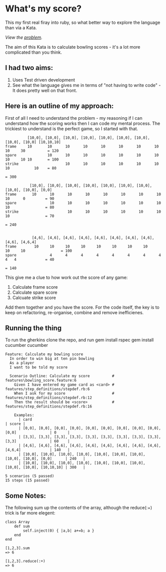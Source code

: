 What's my score?
================

This my first real firay into ruby, so what better way to explore the language than via a Kata.  

*View the [problem](http://code.joejag.com/coding-dojo-bowling-scores/).*

The aim of this Kata is to calculate bowling scores - it's a lot more complicated than you think.


I had two aims:
---------------
1) Uses Test driven development
2) See what the language gives me in terms of "not having to write code" - It does pretty well on that front.
  

Here is an outline of my approach:
----------------------------------

First of all I need to understand the problem - my reasoning if I can understand how the scoring works then I can code my mental process.  The trickiest to understand is the perfect game, so I started with that.  

              [10,0], [10,0], [10,0], [10,0], [10,0], [10,0], [10,0], [10,0], [10,0] [10,10,10]
    frame     10       10      10      10      10      10      10      10      10     30          = 120  
    spare              10      10      10      10      10      10      10      10     10 10       = 100 
    strike                     10      10      10      10      10      10      10           10    = 80    
                                                                                                  = 300

               [10,0], [10,0], [10,0], [10,0], [10,0], [10,0], [10,0], [10,0], [10,0], [0,0] 
    frame       10      10      10      10      10      10      10      10      10      0         = 90
    spare               10      10      10      10      10      10      10      10                = 80
    strike                      10      10      10      10      10      10      10                = 70
                                                                                                  = 240


                [4,6], [4,6], [4,6], [4,6], [4,6], [4,6], [4,6], [4,6], [4,6], [4,6,4]
    frame        10     10     10     10     10     10     10     10     10     10                = 100
    spare               4      4      4      4      4      4      4      4      4   4             = 40
                                                                                                  = 140

This give me a clue to how work out the score of any game:
1) Calculate frame score
2) Calculate spare score
3) Calcuate strike score

Add them together and you have the score.  For the code itself, the key is to keep on refactoring, re-organise, combine and remove inefficienes. 


Running the thing
-----------------

To run the gherkins clone the repo, and run
    gem install rspec
    gem install cucumber
    cucumber

    Feature: Calculate my bowling score
      In order to win big at ten pin bowling
      As a player
      I want to be told my score

      Scenario Outline: Calculate my score          # features\bowling_score.feature:6
        Given I have entered my game card as <card> # features/step_definitions/stepdef.rb:6
        When I ask for my score                     # features/step_definitions/stepdef.rb:12
        Then the result should be <score>           # features/step_definitions/stepdef.rb:16
    
        Examples:
          | card                                                                               | score |
          | [0,0], [0,0], [0,0], [0,0], [0,0], [0,0], [0,0], [0,0], [0,0], [0,0]               | 0     |
          | [3,3], [3,3], [3,3], [3,3], [3,3], [3,3], [3,3], [3,3], [3,3], [3,3]               | 60    |
          | [4,6], [4,6], [4,6], [4,6], [4,6], [4,6], [4,6], [4,6], [4,6], [4,6,4]             | 140   |
          | [10,0], [10,0], [10,0], [10,0], [10,0], [10,0], [10,0], [10,0], [10,0], [0,0]      | 240   |
          | [10,0], [10,0], [10,0], [10,0], [10,0], [10,0], [10,0], [10,0], [10,0], [10,10,10] | 300   |

    5 scenarios (5 passed)
    15 steps (15 passed)


Some Notes:
-----------

The following sum up the contents of the array, although the reduce(:+) trick is far more elegent:

    class Array
	    def sum
		    self.inject(0) { |a,b| a+=b; a }
	    end
    end

    [1,2,3].sum
    => 6

    [1,2,3].reduce(:+)
    => 6

